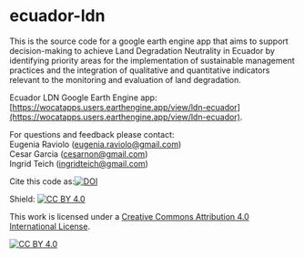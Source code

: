 # ecuador-ldn
This is the source code for a google earth engine app that aims to support decision-making to achieve Land Degradation Neutrality in Ecuador by identifying priority areas for the implementation of sustainable management practices and the integration of qualitative and quantitative indicators relevant to the monitoring and evaluation of land degradation.

Ecuador LDN Google Earth Engine app: [https://wocatapps.users.earthengine.app/view/ldn-ecuador](https://wocatapps.users.earthengine.app/view/ldn-ecuador).

For questions and feedback please contact:<br />
Eugenia Raviolo (eugenia.raviolo@gmail.com)<br />
Cesar Garcia (cesarnon@gmail.com)<br />
Ingrid Teich (ingridteich@gmail.com)

Cite this code as:[![DOI](https://zenodo.org/badge/468880473.svg)](https://zenodo.org/badge/latestdoi/468880473)

Shield: [![CC BY 4.0][cc-by-shield]][cc-by]

This work is licensed under a
[Creative Commons Attribution 4.0 International License][cc-by].

[![CC BY 4.0][cc-by-image]][cc-by]

[cc-by]: http://creativecommons.org/licenses/by/4.0/
[cc-by-image]: https://i.creativecommons.org/l/by/4.0/88x31.png
[cc-by-shield]: https://img.shields.io/badge/License-CC%20BY%204.0-lightgrey.svg
